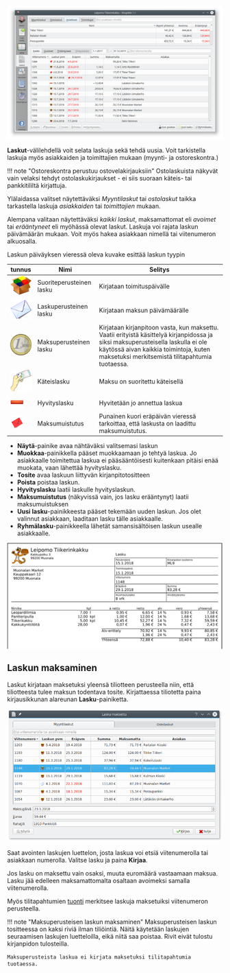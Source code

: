 ![](luettelo.png)

**Laskut**-välilehdellä voit selata laskuja sekä tehdä uusia. Voit tarkistella laskuja myös asiakkaiden ja toimittajien mukaan (myynti- ja ostoreskontra.)

!!! note "Ostoreskontra perustuu ostovelakirjauksiin"
    Ostolaskuista näkyvät vain velaksi tehdyt ostolaskukirjaukset - ei siis suoraan käteis- tai pankkitililtä kirjattuja.

Ylälaidassa valitset näytettäväksi *Myyntilaskut* tai *ostolaskut* taikka tarkastella laskuja *asiakkaiden* tai *toimittajien* mukaan.

Alempana valitaan näytettäväksi *kaikki laskut*, maksamattomat eli *avoimet* tai *erääntyneet* eli myöhässä olevat laskut. Laskuja voi rajata laskun päivämäärän mukaan. Voit myös hakea asiakkaan nimellä tai viitenumeron alkuosalla.

Laskun päiväyksen vieressä oleva kuvake esittää laskun tyypin

tunnus     | Nimi   | Selitys
-----------|--------|------------
![](suorite.png) | Suoriteperusteinen lasku | Kirjataan toimituspäivälle
![](kirje.png) | Laskuperusteinen lasku | Kirjataan maksun päivämäärälle
![](euro.png) | Maksuperusteinen lasku | Kirjataan kirjanpitoon vasta, kun maksettu. Vaatii erityistä käsittelyä kirjanpidossa ja siksi maksuperusteisella laskulla ei ole käytössä aivan kaikkia toimintoja, kuten maksetuksi merkitsemistä tilitapahtumia tuotaessa.
![](kateinen.png) | Käteislasku | Maksu on suoritettu käteisellä
![](poista.png) | Hyvityslasku | Hyvitetään jo annettua laskua
![](punainenkuori.png) | Maksumuistutus | Punainen kuori eräpäivän vieressä tarkoittaa, että laskusta on laadittu maksumuistutus.


* **Näytä**-painike avaa nähtäväksi valitsemasi laskun
* **Muokkaa**-painikkella pääset muokkaamaan jo tehtyä laskua. Jo asiakkaalle toimitettua laskua ei pääsääntöisesti kuitenkaan pitäisi enää muokata, vaan lähettää hyvityslasku.
* **Tosite** avaa laskuun liittyvän kirjanpitotositteen
* **Poista** poistaa laskun.
* **Hyvityslasku** laatii laskulle hyvityslaskun.
* **Maksumuistutus** (näkyvissä vain, jos lasku erääntynyt) laatii maksumuistuksen
* **Uusi lasku**-painikkeesta pääset tekemään uuden laskun. Jos olet valinnut asiakkaan, laaditaan lasku tälle asiakkaalle.
* **Ryhmälasku**-painikkeella lähetät samansisältöisen laskun usealle asiakkaalle.


![](lasku.png)


## Laskun maksaminen

Laskut kirjataan maksetuksi yleensä tiliotteen perusteella niin, että tiliotteesta tulee maksun todentava tosite. Kirjattaessa tiliotetta paina kirjausikkunan alareunan **Lasku**-painiketta.

![](maksu.png)

Saat avointen laskujen luettelon, josta laskua voi etsiä viitenumerolla tai asiakkaan numerolla. Valitse lasku ja paina **Kirjaa**.

Jos lasku on maksettu vain osaksi, muuta euromäärä vastaamaan maksua. Lasku jää edelleen maksamattomalta osaltaan avoimeksi samalla viitenumerolla.

Myös tilitapahtumien [tuonti](/kirjaus/tuonti) merkitsee laskuja maksetuiksi viitenumeron perusteella.

!!! note "Maksuperusteisen laskun maksaminen"
    Maksuperusteisen laskun tositteessa on kaksi riviä ilman tiliöintiä. Näitä käytetään laskujen seuraamisen laskujen luetteloilla, eikä niitä saa poistaa. Rivit eivät tulostu kirjanpidon tulosteilla.

    Maksuperusteista laskua ei kirjata maksetuksi tilitapahtumia tuotaessa.
